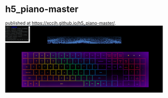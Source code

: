 # h5_piano-master
 published at https://xccjh.github.io/h5_piano-master/.
![image](https://github.com/xccjh/h5_piano-master/blob/master/images/%E5%B0%8FQ%E6%88%AA%E5%9B%BE-20190412114549.png)
